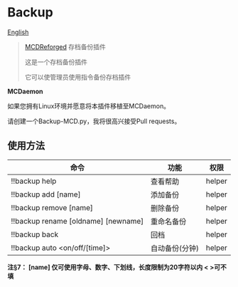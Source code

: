 # Backup
[English](https://gitee.com/gu_zt666/MCDR-plugins/blob/Backup/README_EN.MD)

> [MCDReforged](https://github.com/Fallen-Breath/MCDReforged) 存档备份插件
>
> 这是一个存档备份插件
>
> 它可以使管理员使用指令备份存档插件

**MCDaemon**

如果您拥有Linux环境并愿意将本插件移植至MCDaemon。

请创建一个Backup-MCD.py，我将很高兴接受Pull requests。

## 使用方法

| 命令 | 功能 | 权限 |
|---|---|---|
| !!backup help | 查看帮助 | helper |
| !!backup add [name] | 添加备份 | helper |
| !!backup remove [name] | 删除备份 | helper |
| !!backup rename [oldname] [newname] | 重命名备份 | helper |
| !!backup back | 回档 | helper |
| !!backup auto <on/off/[time]> | 自动备份(分钟) | helper |

**注§7： [name] 仅可使用字母、数字、下划线，长度限制为20字符以内       < >可不填**
